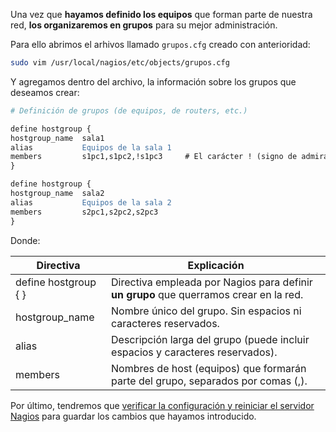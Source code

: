 Una vez que **hayamos definido los equipos** que forman parte de nuestra red, **los organizaremos en grupos** para su mejor administración. 

Para ello abrimos el arhivos llamado `grupos.cfg` creado con anterioridad: 

```bash
sudo vim /usr/local/nagios/etc/objects/grupos.cfg
```

Y agregamos dentro del archivo, la información sobre los grupos que deseamos crear:

```apache
# Definición de grupos (de equipos, de routers, etc.)

define hostgroup {
hostgroup_name	sala1
alias			Equipos de la sala 1
members			s1pc1,s1pc2,!s1pc3     # El carácter ! (signo de admiración) indica exclusión. 	
}

define hostgroup {
hostgroup_name	sala2
alias			Equipos de la sala 2
members			s2pc1,s2pc2,s2pc3	
}

```

Donde: 

|Directiva|Explicación|
|----|----|
|define hostgroup { }|Directiva empleada por Nagios para definir **un grupo** que querramos crear en la red.|
|hostgroup_name|Nombre único del grupo. Sin espacios ni caracteres reservados.|
|alias|Descripción larga del grupo (puede incluir espacios y caracteres reservados).|
|members|Nombres de host (equipos) que formarán parte del grupo, separados por comas (,).|


Por último, tendremos que [verificar la configuración y reiniciar el servidor Nagios](configuracion/#verificando-la-configuracion-y-reiniciando-nagios) para guardar los cambios que hayamos introducido.